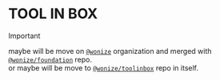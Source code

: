 # TOOL IN BOX

> [!IMPORTANT]
> maybe will be move on [`@wonize`](github.com/wonize) organization and merged with [`@wonize/foundation`](github.com/wonize/foundation) repo.\
> or maybe will be move to [`@wonize/toolinbox`](github.com/wonize/toolinbox) repo in itself.
